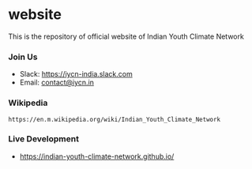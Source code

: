 # website

This is the repository of official website of Indian Youth Climate Network


### Join Us

- Slack: https://iycn-india.slack.com
- Email: contact@iycn.in


### Wikipedia

    https://en.m.wikipedia.org/wiki/Indian_Youth_Climate_Network

### Live Development
- https://indian-youth-climate-network.github.io/
